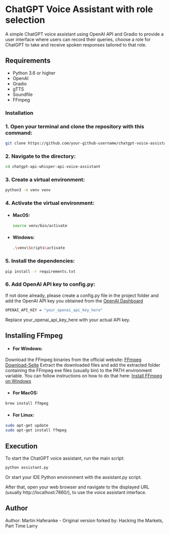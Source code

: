 # ChatGPT Voice Assistant with role selection

A simple ChatGPT voice assistant using OpenAI API and Gradio to provide a user interface where users can record their queries, choose a role for ChatGPT to take and receive spoken responses tailored to that role.

## Requirements

- Python 3.6 or higher
- OpenAI    
- Gradio  
- gTTS  
- Soundfile  
- FFmpeg


### Installation

### 1. Open your terminal and clone the repository with this command:

   ```bash
   git clone https://github.com/your-github-username/chatgpt-voice-assistant.git
   ```
### 2. Navigate to the directory:

   ```bash
   cd chatgpt-api-whisper-api-voice-assistant
   ```

### 3. Create a virtual environment:

   ```bash
   python3 -m venv venv
   ```
### 4. Activate the virtual environment:
 - #### MacOS: 
   ```bash
   source venv/bin/activate
    ```
 - #### Windows:
   ```bash
   .\venv\Scripts\activate
   ```
### 5. Install the dependencies:

   ```bash
   pip install -r requirements.txt
   ```
### 6. Add OpenAI API key to config.py:
If not done already, please create a config.py file in the project folder and add the OpenAI API key you obtained from the [OpenAI Dashboard](https://platform.openai.com/account/api-keys)
```bash
OPENAI_API_KEY = "your_openai_api_key_here"
```
Replace your_openai_api_key_here with your actual API key.

## Installing FFmpeg
- #### For Windows:

Download the FFmpeg binaries from the official website: [FFmpeg Download-Seite](https://ffmpeg.org/download.html)
Extract the downloaded files and add the extracted folder containing the FFmpeg exe files (usually bin) to the PATH environment variable. You can follow instructions on how to do that here: [Install FFmpeg on Windows](https://www.geeksforgeeks.org/how-to-install-ffmpeg-on-windows/)

- #### For MacOS:
```bash
brew install ffmpeg
```

- #### For Linux:
```bash
sudo apt-get update
sudo apt-get install ffmpeg
```

## Execution
To start the ChatGPT voice assistant, run the main script:
```bash
python assistant.py
```

Or start your IDE Python environment with the assistant.py script.

After that, open your web browser and navigate to the displayed URL (usually http://localhost:7860/), to use the voice assistant interface.
   
## Author
Author: Martin Haferanke -
Original version forked by: Hacking the Markets, Part Time Larry

